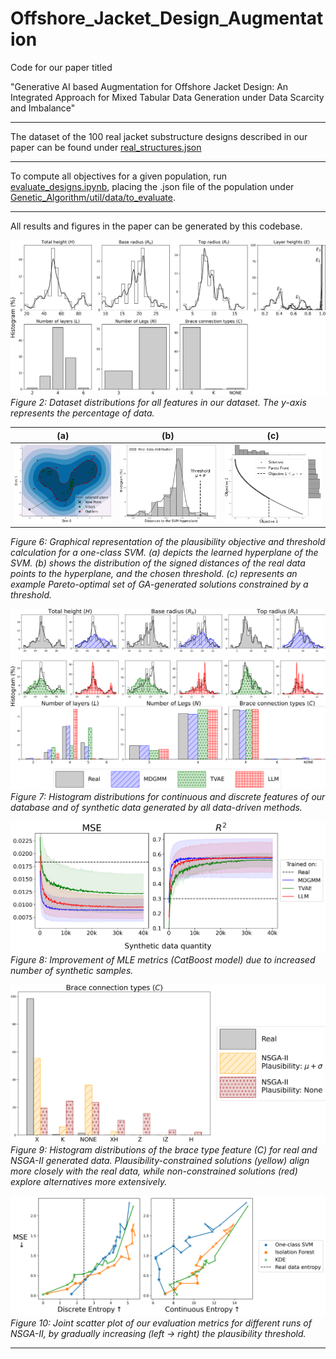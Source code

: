 # Offshore_Jacket_Design_Augmentation
Code for our paper titled 

"Generative AI based Augmentation for Offshore Jacket Design: An Integrated Approach for Mixed Tabular Data Generation under Data Scarcity and Imbalance"

---

The dataset of the 100 real jacket substructure designs described in our paper can be found under [real_structures.json](real_structures.json)


---

To compute all objectives for a given population, run [evaluate_designs.ipynb](Genetic_Algorithm/util/evaluate_designs.ipynb), placing the .json file of the population under [Genetic_Algorithm/util/data/to_evaluate](Genetic_Algorithm/util/data/to_evaluate).

---

All results and figures in the paper can be generated by this codebase.

![Figure 2](Histogram_distribution_plots/dataset.png)
*Figure 2: Dataset distributions for all features in our dataset. The y-axis represents the
percentage of data.*

(a)           |  (b)   |      (c)
:-------------------------:|:-------------------------:|:-------------------------:
![Figure 6](Genetic_Algorithm/util/svm_plot.png)  |  ![Figure 6](Genetic_Algorithm/util/svm_distr.png) | ![Figure 6](Genetic_Algorithm/util/ga_cut.png)

*Figure 6: Graphical representation of the plausibility objective and threshold calculation
for a one-class SVM. (a) depicts the learned hyperplane of the SVM. (b) shows the
distribution of the signed distances of the real data points to the hyperplane, and the
chosen threshold. (c) represents an example Pareto-optimal set of GA-generated solutions
constrained by a threshold.*


![Figure 7](Histogram_distribution_plots/dataset_synthetic.png)
*Figure 7: Histogram distributions for continuous and discrete features of our database and of synthetic data generated by all data-driven methods.*

![Figure 8](synthetic_data_quantity_experiment/model_performance_CatBoost.png)
*Figure 8: Improvement of MLE metrics (CatBoost model) due to increased number of
synthetic samples.*

![Figure 9](Histogram_distribution_plots/dataset_ga_braces.png)
*Figure 9: Histogram distributions of the brace type feature (C) for real and NSGA-II generated data. Plausibility-constrained solutions (yellow) align more closely with the real data, while non-constrained solutions (red) explore alternatives more extensively.*

![Figure 10](GA_MSE_vs_Entropy_experiment/ga_eval_no_synth.png)
*Figure 10: Joint scatter plot of our evaluation metrics for different runs of NSGA-II, by gradually increasing (left → right) the plausibility threshold.*

---
